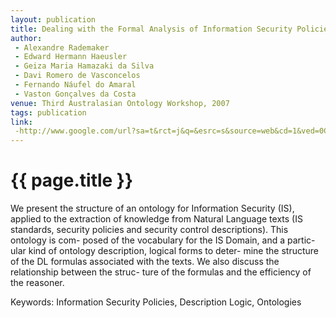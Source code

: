 ```yaml
---
layout: publication
title: Dealing with the Formal Analysis of Information Security Policies through Ontologies. A Case Study 
author:
 - Alexandre Rademaker
 - Edward Hermann Haeusler
 - Geiza Maria Hamazaki da Silva
 - Davi Romero de Vasconcelos
 - Fernando Náufel do Amaral
 - Vaston Gonçalves da Costa
venue: Third Australasian Ontology Workshop, 2007
tags: publication
link:
 -http://www.google.com/url?sa=t&rct=j&q=&esrc=s&source=web&cd=1&ved=0CB8QFjAA&url=http%3A%2F%2Fcrpit.com%2Fconfpapers%2FCRPITV85daSilva.pdf&ei=feTYTobILsa3twfBuaTtAQ&usg=AFQjCNG_Hf3Kao3ywhHDwixrHQDSxFE96Q&sig2=xC_7X5cEK4R8KAq2QS5A_w 
---
```


{{ page.title }}
================

We present the structure of an ontology for Information Security (IS),
applied to the extraction of knowledge from Natural Language texts (IS
standards, security policies and security control descriptions). This
ontology is com- posed of the vocabulary for the IS Domain, and a
partic- ular kind of ontology description, logical forms to deter-
mine the structure of the DL formulas associated with the texts. We
also discuss the relationship between the struc- ture of the formulas
and the efficiency of the reasoner.  

Keywords: Information Security Policies, Description Logic, Ontologies


